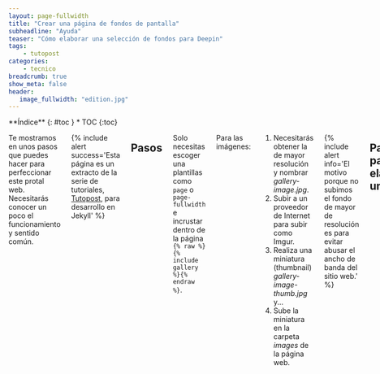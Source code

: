 ```yaml
---
layout: page-fullwidth
title: "Crear una página de fondos de pantalla"
subheadline: "Ayuda"
teaser: "Cómo elaborar una selección de fondos para Deepin"
tags:
    - tutopost
categories:
    - tecnico
breadcrumb: true
show_meta: false
header:
   image_fullwidth: "edition.jpg"
---
```

<div class="row">
<div class="medium-4 medium-push-8 columns" markdown="1">
<div class="panel radius" markdown="1">
**Índice**
{: #toc }
*  TOC
{:toc}
</div>
</div><!-- /.medium-4.columns -->

<div class="medium-8 medium-pull-4 columns" markdown="1">

Te mostramos en unos pasos que puedes hacer para perfeccionar este protal web. Necesitarás conocer un poco el funcionamiento y sentido común.

{% include alert success='Esta página es un extracto de la serie de tutoriales, <a href="/tutopost">Tutopost</a>, para desarrollo en Jekyll' %}

## Pasos
Solo necesitas escoger una plantillas como `page` o `page-fullwidth` e incrustar dentro de la página `{% raw %}{% include gallery %}{% endraw %}`.

Para las imágenes:

1. Necesitarás obtener la de mayor resolución y nombrar *gallery-image.jpg*.
2. Subir a un proveedor de Internet para subir como Imgur.
3. Realiza una miniatura (thumbnail) *gallery-image-thumb.jpg* y...
4. Sube la miniatura en la carpeta *images* de la página web.

{% include alert info='El motivo porque no subimos el fondo de mayor de resolución es para evitar abusar el ancho de banda del sitio web.' %}

## Pasos para elaborar un post

Para definir los fondos escribe en el código de la página:

~~~
gallery:
    - image_url: gallery-image.jpg
~~~

Y establece una descripción adicional

~~~
gallery:
    - image_url: gallery-image.jpg
       caption: Starting Page with huge One Logo
~~~

## Lectura adicionales
* ["Git en Atom"]({{ site.url }}/tecnico/gitatom/).
* [Cuerpo del post]({{ site.url }}/tecnico/cuerpopost/).


</div><!-- /.medium-8.columns -->
</div><!-- /.row -->
